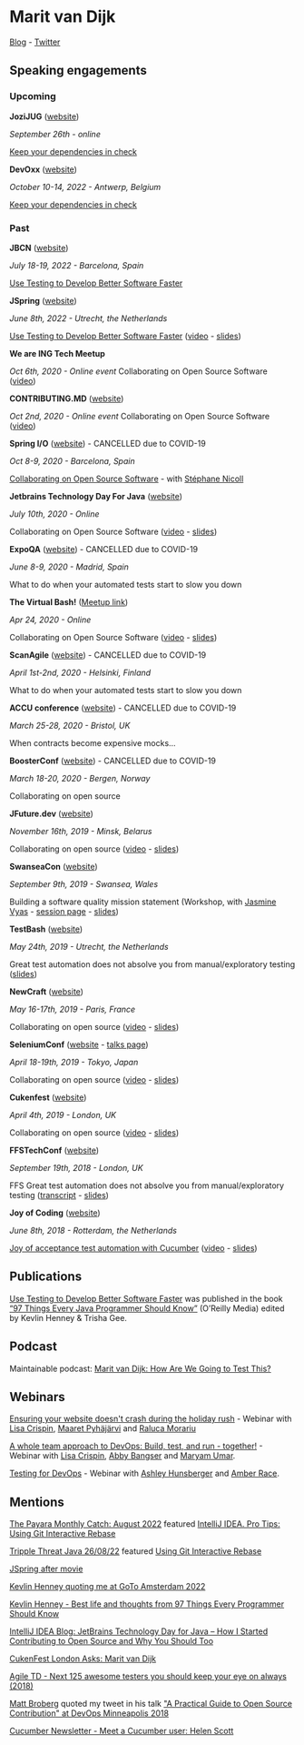 # Marit van Dijk

[Blog](https://medium.com/@mlvandijk) - [Twitter](https://twitter.com/MaritvanDijk77)

## Speaking engagements

### Upcoming

**JoziJUG** ([website](https://www.meetup.com/jozi-jug/))

*September 26th - online*

[Keep your dependencies in check](https://www.meetup.com/jozi-jug/events/288165207/)

**DevOxx** ([website](https://devoxx.be/))

*October 10-14, 2022 - Antwerp, Belgium*

[Keep your dependencies in check](https://devoxx.be/schedule/speaker-details/?id=17923)


### Past

**JBCN** ([website](https://www.jbcnconf.com/2022/#JBCN))

*July 18-19, 2022 - Barcelona, Spain*

[Use Testing to Develop Better Software Faster](https://www.jbcnconf.com/2022/infoTalk.html?id=628551e8d7a7c108376c3a65)

**JSpring** ([website](https://jspring.nl/))

*June 8th, 2022 - Utrecht, the Netherlands*

[Use Testing to Develop Better Software Faster](https://jspring.nl/sessions/use-testing-to-develop-better-software-faster/) ([video](https://www.youtube.com/watch?v=x6f9eafLSBs) - [slides](https://speakerdeck.com/mlvandijk/use-testing-to-develop-better-software-faster))

**We are ING Tech Meetup**

*Oct 6th, 2020 - Online event* Collaborating on Open Source Software ([video](https://www.youtube.com/watch?v=b48qrYeRkAQ))

**CONTRIBUTING.MD** ([website](https://www.contributing.today/past-sessions/collaborating-on-oss/))

*Oct 2nd, 2020 - Online event* Collaborating on Open Source Software ([video](https://www.youtube.com/watch?v=B9E-8phtquQ))

**Spring I/O** ([website](https://2020.springio.net/)) - CANCELLED due to COVID-19

*Oct 8-9, 2020 - Barcelona, Spain*

[Collaborating on Open Source Software](https://2020.springio.net/sessions/collaborating-on-open-source-software) - with [Stéphane Nicoll](https://twitter.com/snicoll)

**Jetbrains Technology Day For Java** ([website](https://pages.jetbrains.com/technology-day-java-2020/twitter?utm_source=twitter&utm_medium=referral&utm_campaign=java25))

*July 10th, 2020 - Online*

Collaborating on Open Source Software ([video](https://youtu.be/GAqfMNB-YBU) - [slides](https://speakerdeck.com/mlvandijk/collaborating-on-open-source-software-8d720d71-a31b-4079-8c67-08dbda6c0aac))

**ExpoQA** ([website](https://www.expoqa.com/)) - CANCELLED due to COVID-19

*June 8-9, 2020 - Madrid, Spain*

What to do when your automated tests start to slow you down

**The Virtual Bash!** ([Meetup link](https://www.meetup.com/devbash/events/270104578/))

*Apr 24, 2020 - Online*

Collaborating on Open Source Software ([video](https://www.youtube.com/watch?v=B11mXG16B5Y&feature=youtu.be) - [slides](https://speakerdeck.com/mlvandijk/collaborating-on-open-source-software-4375bd16-28ed-4ff7-9d39-b0d6f24c9abe))

**ScanAgile** ([website](http://www.scan-agile.org/program/))  - CANCELLED due to COVID-19

*April 1st-2nd, 2020 - Helsinki, Finland*

What to do when your automated tests start to slow you down

**ACCU conference** ([website](https://conference.accu.org/))  - CANCELLED due to COVID-19

*March 25-28, 2020 - Bristol, UK*

When contracts become expensive mocks…

**BoosterConf** ([website](https://2020.boosterconf.no/)) - CANCELLED due to COVID-19

*March 18-20, 2020 - Bergen, Norway*

Collaborating on open source

**JFuture.dev** ([website](https://jfuture.dev/))

*November 16th, 2019 - Minsk, Belarus*

Collaborating on open source ([video](https://www.youtube.com/watch?v=R82-4eC94xE) - [slides](https://speakerdeck.com/mlvandijk/collaborating-on-open-source-jfuture-dot-dev-minsk-nov-16th-2019))

**SwanseaCon** ([website](https://swanseacon.co.uk/))

*September 9th, 2019 - Swansea, Wales*

Building a software quality mission statement (Workshop, with [Jasmine Vyas](https://twitter.com/geeky_jazzy) - [session page](https://swanseacon.co.uk/schedule/#session-018) - [slides](https://speakerdeck.com/mlvandijk/what-does-software-quality-mean-to-you))

**TestBash** ([website](https://www.ministryoftesting.com/events/testbash-netherlands-2019))

*May 24th, 2019 - Utrecht, the Netherlands*

Great test automation does not absolve you from manual/exploratory testing ([slides](https://speakerdeck.com/mlvandijk/exploratory-testing-db4db289-c527-420e-995e-b2d42c9230d6))


**NewCraft** ([website](https://ncrafts.io/))

*May 16-17th, 2019 - Paris, France*

Collaborating on open source ([video](http://videos.ncrafts.io/video/338591264) - [slides](https://speakerdeck.com/mlvandijk/collaborating-on-open-source-newcrafts-paris-2019))


**SeleniumConf** ([website](https://conf.selenium.jp/) - [talks page](https://conf.selenium.jp/talks.html))

*April 18-19th, 2019 - Tokyo, Japan*

Collaborating on open source ([video](https://www.youtube.com/watch?v=ePkClZ81cus) - [slides](https://speakerdeck.com/mlvandijk/collaborating-on-open-source-seleniumconf-tokyo))


**Cukenfest** ([website](http://cukenfest.cucumber.io/)) 

*April 4th, 2019 - London, UK*

Collaborating on open source ([video](https://www.youtube.com/watch?v=tuSk6dMoTIs) - [slides](https://speakerdeck.com/mlvandijk/collaborating-on-open-source-software))


**FFSTechConf** ([website](https://ffstechconf.org/))

*September 19th, 2018 - London, UK*

FFS Great test automation does not absolve you from manual/exploratory testing ([transcript](https://docs.google.com/document/d/e/2PACX-1vS8Zbgr-ggnUHYCu1QqT37LIevpVY76LZxtqrK9w2hcEP7RfUHT-JdTKg-Dm6wkgGSOcbNCFE5sazBH/pub) - [slides](https://speakerdeck.com/mlvandijk/exploratory-testing))


**Joy of Coding** ([website](https://joyofcoding.org))

*June 8th, 2018 - Rotterdam, the Netherlands*

[Joy of acceptance test automation with Cucumber](https://joyofcoding.org/2018/marit-van-dijk.html) ([video](https://www.infoq.com/presentations/joy-coding-2018-lightning-talks/) - [slides](https://speakerdeck.com/mlvandijk/joy-of-automated-acceptance-tests-with-cucumber))

## Publications

[Use Testing to Develop Better Software Faster](https://medium.com/97-things/use-testing-to-develop-better-software-faster-9dd2616543d3) was published in the book [“97 Things Every Java Programmer Should Know”](https://www.oreilly.com/library/view/97-things-every/9781491952689/) (O’Reilly Media) edited by Kevlin Henney & Trisha Gee.

## Podcast

Maintainable podcast: [Marit van Dijk: How Are We Going to Test This?](https://maintainable.fm/episodes/marit-van-dijk-how-are-we-going-to-test-this)

## Webinars

[Ensuring your website doesn't crash during the holiday rush](https://www.mabl.com/blog/getting-ready-for-a-seasonal-crush-from-a-testing-perspective) - Webinar with [Lisa Crispin](https://twitter.com/lisacrispin), [Maaret Pyhäjärvi](https://twitter.com/maaretp) and [Raluca Morariu](https://twitter.com/schumitza)

[A whole team approach to DevOps: Build, test, and run - together!](https://www.mabl.com/blog/webinar-how-to-build-test-and-run-together) - Webinar with [Lisa Crispin](https://twitter.com/lisacrispin), [Abby Bangser](https://twitter.com/a_bangser) and [Maryam Umar](https://twitter.com/maryamumar).

[Testing for DevOps](https://info.blazemeter.com/testing-for-devops-webinar) - Webinar with [Ashley Hunsberger](https://twitter.com/aahunsberger) and [Amber Race](https://twitter.com/ambertests).

## Mentions

[The Payara Monthly Catch: August 2022](https://blog.payara.fish/the-payara-monthly-catch-august-2022) featured [IntelliJ IDEA. Pro Tips: Using Git Interactive Rebase](https://www.youtube.com/watch?v=bPX9VHjviEM)

[Tripple Threat Java 26/08/22](https://dreamix.eu/blog/newsroom/triple-threat-java-26-08-22) featured [Using Git Interactive Rebase](https://foojay.io/today/using-git-interactive-rebase/)

[JSpring after movie](https://youtu.be/YTSy9zlE7vE)

[Kevlin Henney quoting me at GoTo Amsterdam 2022](https://twitter.com/MaritvanDijk77/status/1537068662498156544?s=20&t=uXqmsgS4RWIvAO_Zw45xvQ)

[Kevlin Henney - Best life and thoughts from 97 Things Every Programmer Should Know](https://youtu.be/3F3PZuN50s4?t=1840)

[IntelliJ IDEA Blog: JetBrains Technology Day for Java – How I Started Contributing to Open Source and Why You Should Too](https://blog.jetbrains.com/idea/2020/08/jetbrains-technology-day-for-java-how-i-started-contributing-to-open-source-and-why-you-should-too/)

[CukenFest London Asks: Marit van Dijk](https://cucumber.io/blog/cukenfest-london-asks-marit-van-dijk/)

[Agile TD - Next 125 awesome testers you should keep your eye on always (2018)](https://agiletestingdays.com/blog/next-125-awesome-testers-you-should-keep-your-eye-on-always/)

[Matt Broberg](https://twitter.com/mbbroberg) quoted my tweet in his talk ["A Practical Guide to Open Source Contribution" at DevOps Minneapolis 2018 ](https://youtu.be/Y6k_pW_7yLI?t=3097)

[Cucumber Newsletter - Meet a Cucumber user: Helen Scott](https://cucumber.io/blog/news/cucumber-community-newsletter-2/)
